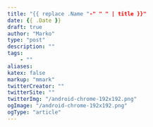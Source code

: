 ```yaml
---
title: "{{ replace .Name "-" " " | title }}"
date: {{ .Date }}
draft: true
author: "Marko"
type: "post"
description: ""
tags:
    - ""
aliases:
katex: false
markup: "mmark"
twitterCreator: ""
twitterSite: ""
twitterImg: "/android-chrome-192x192.png"
ogImage: "/android-chrome-192x192.png"
ogType: "article"
---
```


